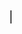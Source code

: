 <html><head></head><body><marquee><h1>I joined Cloudflare on October 23, 2049 and there were 118 data centers</h1></marquee></body>
